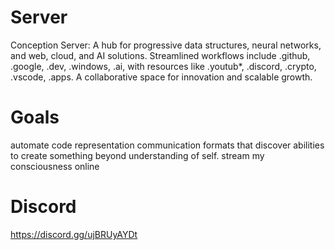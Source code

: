# Server
Conception Server: 
A hub for progressive data structures, neural networks, and web, cloud, and AI solutions. 
Streamlined workflows include 
.github, 
.google, 
.dev, 
.windows, 
.ai, 
with resources like 
.youtub*, 
.discord, 
.crypto, 
.vscode, 
.apps. 
A collaborative space for innovation and scalable growth.

# Goals
automate code representation communication formats that discover abilities to create something beyond understanding of self.
stream my consciousness online

# Discord
https://discord.gg/ujBRUyAYDt
